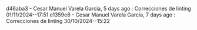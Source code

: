 d46aba3 - Cesar Manuel Varela Garcia, 5 days ago : Correcciones de linting 01/11/2024--17:51
e1359e8 - Cesar Manuel Varela Garcia, 7 days ago : Correcciones de linting 30/10/2024--15:22